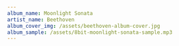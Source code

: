 ```yaml
---
album_name: Moonlight Sonata
artist_name: Beethoven
album_cover_img: /assets/beethoven-album-cover.jpg
album_sample: /assets/8bit-moonlight-sonata-sample.mp3
---
```

